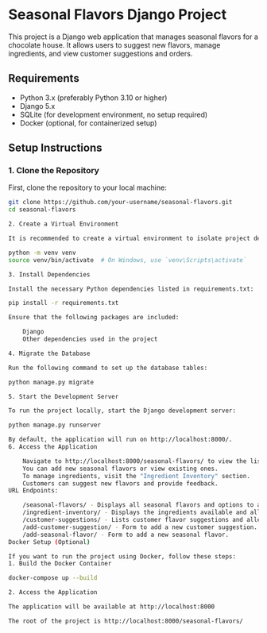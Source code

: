 # Seasonal Flavors Django Project

This project is a Django web application that manages seasonal flavors for a chocolate house. It allows users to suggest new flavors, manage ingredients, and view customer suggestions and orders.

## Requirements

- Python 3.x (preferably Python 3.10 or higher)
- Django 5.x
- SQLite (for development environment, no setup required)
- Docker (optional, for containerized setup)

## Setup Instructions

### 1. Clone the Repository

First, clone the repository to your local machine:

```bash
git clone https://github.com/your-username/seasonal-flavors.git
cd seasonal-flavors

2. Create a Virtual Environment

It is recommended to create a virtual environment to isolate project dependencies.

python -m venv venv
source venv/bin/activate  # On Windows, use `venv\Scripts\activate`

3. Install Dependencies

Install the necessary Python dependencies listed in requirements.txt:

pip install -r requirements.txt

Ensure that the following packages are included:

    Django
    Other dependencies used in the project

4. Migrate the Database

Run the following command to set up the database tables:

python manage.py migrate

5. Start the Development Server

To run the project locally, start the Django development server:

python manage.py runserver

By default, the application will run on http://localhost:8000/.
6. Access the Application

    Navigate to http://localhost:8000/seasonal-flavors/ to view the list of seasonal flavors.
    You can add new seasonal flavors or view existing ones.
    To manage ingredients, visit the "Ingredient Inventory" section.
    Customers can suggest new flavors and provide feedback.
URL Endpoints:

    /seasonal-flavors/ - Displays all seasonal flavors and options to add new ones.
    /ingredient-inventory/ - Displays the ingredients available and allows updates.
    /customer-suggestions/ - Lists customer flavor suggestions and allergy concerns.
    /add-customer-suggestion/ - Form to add a new customer suggestion.
    /add-seasonal-flavor/ - Form to add a new seasonal flavor.
Docker Setup (Optional)

If you want to run the project using Docker, follow these steps:
1. Build the Docker Container

docker-compose up --build

2. Access the Application

The application will be available at http://localhost:8000

The root of the project is http://localhost:8000/seasonal-flavors/

